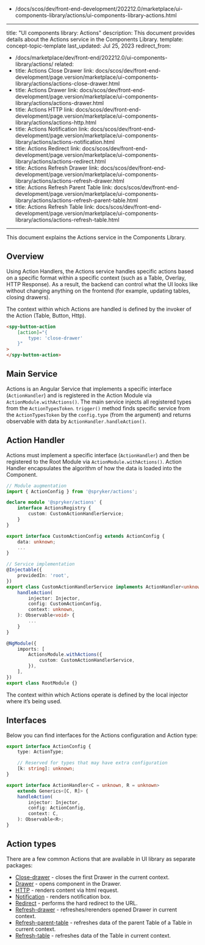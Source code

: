   - /docs/scos/dev/front-end-development/202212.0/marketplace/ui-components-library/actions/ui-components-library-actions.html
---
title: "UI components library: Actions"
description: This document provides details about the Actions service in the Components Library.
template: concept-topic-template
last_updated: Jul 25, 2023
redirect_from:
  - /docs/marketplace/dev/front-end/202212.0/ui-components-library/actions/
related:
  - title: Actions Close Drawer
    link: docs/scos/dev/front-end-development/page.version/marketplace/ui-components-library/actions/actions-close-drawer.html
  - title: Actions Drawer
    link: docs/scos/dev/front-end-development/page.version/marketplace/ui-components-library/actions/actions-drawer.html
  - title: Actions HTTP
    link: docs/scos/dev/front-end-development/page.version/marketplace/ui-components-library/actions/actions-http.html
  - title: Actions Notification
    link: docs/scos/dev/front-end-development/page.version/marketplace/ui-components-library/actions/actions-notification.html
  - title: Actions Redirect
    link: docs/scos/dev/front-end-development/page.version/marketplace/ui-components-library/actions/actions-redirect.html
  - title: Actions Refresh Drawer
    link: docs/scos/dev/front-end-development/page.version/marketplace/ui-components-library/actions/actions-refresh-drawer.html
  - title: Actions Refresh Parent Table
    link: docs/scos/dev/front-end-development/page.version/marketplace/ui-components-library/actions/actions-refresh-parent-table.html
  - title: Actions Refresh Table
    link: docs/scos/dev/front-end-development/page.version/marketplace/ui-components-library/actions/actions-refresh-table.html
---

This document explains the Actions service in the Components Library.

## Overview

Using Action Handlers, the Actions service handles specific actions based on a specific format within a specific context (such as a Table, Overlay, HTTP Response).
As a result, the backend can control what the UI looks like without changing anything on the frontend (for example, updating tables, closing drawers).

The context within which Actions are handled is defined by the invoker of the Action (Table, Button, Http).

```html
<spy-button-action
    [action]="{
        type: 'close-drawer'
    }"
>
</spy-button-action>
```

## Main Service

Actions is an Angular Service that implements a specific interface (`ActionHandler`) and is registered in the Action Module via `ActionModule.withActions()`.
The main service injects all registered types from the `ActionTypesToken`.
`trigger()` method finds specific service from the `ActionTypesToken` by the `config.type` (from the argument) and returns observable with data by `ActionHandler.handleAction()`.

## Action Handler

Actions must implement a specific interface (`ActionHandler`) and then be registered to the Root Module via `ActionModule.withActions()`.
Action Handler encapsulates the algorithm of how the data is loaded into the Component.

```ts
// Module augmentation
import { ActionConfig } from '@spryker/actions';

declare module '@spryker/actions' {
    interface ActionsRegistry {
        custom: CustomActionHandlerService;
    }
}

export interface CustomActionConfig extends ActionConfig {
    data: unknown;
    ...
}

// Service implementation
@Injectable({
    providedIn: 'root',
})
export class CustomActionHandlerService implements ActionHandler<unknown, void> {
    handleAction(
        injector: Injector,
        config: CustomActionConfig,
        context: unknown,
    ): Observable<void> {
        ...
    }
}

@NgModule({
    imports: [
        ActionsModule.withActions({
            custom: CustomActionHandlerService,
        }),
    ],
})
export class RootModule {}
```

The context within which Actions operate is defined by the local injector where it’s being used.

## Interfaces

Below you can find interfaces for the Actions configuration and Action type:

```ts
export interface ActionConfig {
    type: ActionType;

    // Reserved for types that may have extra configuration
    [k: string]: unknown;
}

export interface ActionHandler<C = unknown, R = unknown>
    extends Generics<[C, R]> {
    handleAction(
        injector: Injector,
        config: ActionConfig,
        context: C,
    ): Observable<R>;
}
```

## Action types

There are a few common Actions that are available in UI library as separate packages:

- [Close-drawer](/docs/scos/dev/front-end-development/{{page.version}}/marketplace/ui-components-library/actions/actions-close-drawer.html) - closes the first Drawer in the current context.
- [Drawer](/docs/scos/dev/front-end-development/{{page.version}}/marketplace/ui-components-library/actions/actions-drawer.html) - opens component in the Drawer.
- [HTTP](/docs/scos/dev/front-end-development/{{page.version}}/marketplace/ui-components-library/actions/actions-http.html) - renders content via html request.
- [Notification](/docs/scos/dev/front-end-development/{{page.version}}/marketplace/ui-components-library/actions/actions-notification.html) - renders notification box.
- [Redirect](/docs/scos/dev/front-end-development/{{page.version}}/marketplace/ui-components-library/actions/actions-redirect.html) - performs the hard redirect to the URL.  
- [Refresh-drawer](/docs/scos/dev/front-end-development/{{page.version}}/marketplace/ui-components-library/actions/actions-refresh-drawer.html) - refreshes/rerenders opened Drawer in current context.  
- [Refresh-parent-table](/docs/scos/dev/front-end-development/{{page.version}}/marketplace/ui-components-library/actions/actions-refresh-parent-table.html) - refreshes data of the parent Table of a Table in current context.
- [Refresh-table](/docs/scos/dev/front-end-development/{{page.version}}/marketplace/ui-components-library/actions/actions-refresh-table.html) - refreshes data of the Table in current context.  
